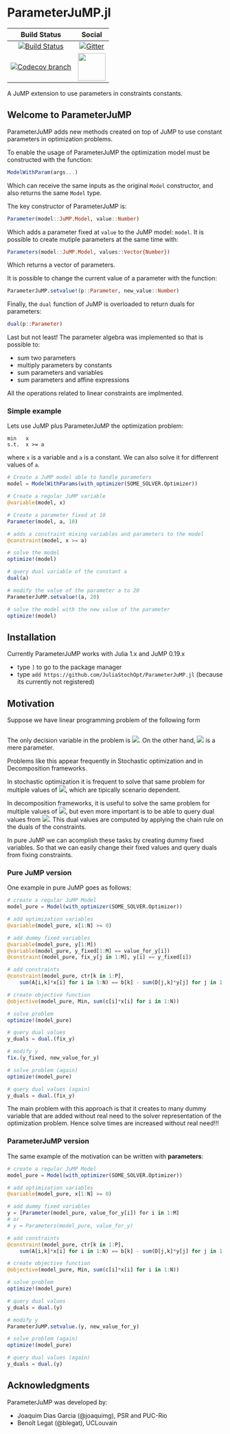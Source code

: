 # ParameterJuMP.jl

| **Build Status** | **Social** |
|:----------------:|:----------:|
| [![Build Status][build-img]][build-url] | [![Gitter][gitter-img]][gitter-url] |
| [![Codecov branch][codecov-img]][codecov-url] | [<img src="https://upload.wikimedia.org/wikipedia/commons/thumb/a/af/Discourse_logo.png/799px-Discourse_logo.png" width="64">][discourse-url] |

A JuMP extension to use parameters in constraints constants.

[build-img]: https://travis-ci.org/JuliaStochOpt/ParameterJuMP.jl.svg?branch=master
[build-url]: https://travis-ci.org/JuliaStochOpt/ParameterJuMP.jl
[codecov-img]: https://codecov.io/gh/JuliaStochOpt/ParameterJuMP.jl/branch/master/graph/badge.svg
[codecov-url]: https://codecov.io/gh/JuliaStochOpt/ParameterJuMP.jl

[gitter-url]: https://gitter.im/JuliaOpt/StochasticDualDynamicProgramming.jl?utm_source=share-link&utm_medium=link&utm_campaign=share-link
[gitter-img]: https://badges.gitter.im/JuliaOpt/StochasticDualDynamicProgramming.jl.svg
[discourse-url]: https://discourse.julialang.org/c/domain/opt

## Welcome to ParameterJuMP

ParameterJuMP adds new methods created on top of JuMP to use constant
parameters in optimization problems.

To enable the usage of ParameterJuMP the optimization model must
be constructed with the function:

```julia
ModelWithParam(args...)
```

Which can receive the same inputs as the original `Model` constructor,
and also returns the same `Model` type.

The key constructor of ParameterJuMP is:

```julia
Parameter(model::JuMP.Model, value::Number)
```

Which adds a parameter fixed at `value` to the JuMP model: `model`.
It is possible to create mutiple parameters at the same time with:

```julia
Parameters(model::JuMP.Model, values::Vector{Number})
```

Which returns a vector of parameters.

It is possible to change the current value of a parameter with the
function:

```julia
ParameterJuMP.setvalue!(p::Parameter, new_value::Number)
```

Finally, the `dual` function of JuMP is overloaded to return duals
for parameters:

```julia
dual(p::Parameter)
```

Last but not least!
The parameter algebra was implemented so that is possible to:

- sum two parameters
- multiply parameters by constants
- sum parameters and variables
- sum parameters and affine expressions

All the operations related to linear constraints are implmented.

### Simple example

Lets use JuMP plus ParameterJuMP the optimization problem:

```
min   x
s.t.  x >= a
```

where `x` is a variable and `a` is a constant.
We can also solve it for diffenrent values of `a`.

```julia
# Create a JuMP model able to handle parameters
model = ModelWithParams(with_optimizer(SOME_SOLVER.Optimizer))

# Create a regular JuMP variable
@variable(model, x)

# Create a parameter fixed at 10
Parameter(model, a, 10)

# adds a constraint mixing variables and parameters to the model
@constraint(model, x >= a)

# solve the model
optimize!(model)

# query dual variable of the constant a
dual(a)

# modify the value of the parameter a to 20 
ParameterJuMP.setvalue!(a, 20)

# solve the model with the new value of the parameter
optimize!(model)
```

## Installation

Currently ParameterJuMP works with Julia 1.x and JuMP 0.19.x

- type `]` to go to the package manager
- type `add https://github.com/JuliaStochOpt/ParameterJuMP.jl` (because its currently not registered)

## Motivation

Suppose we have linear programming problem of the following form

<p align="center">
<img src="https://latex.codecogs.com/gif.latex?\begin{array}{ll}&space;\mbox{minimize}&space;&&space;c^\top&space;x\\&space;\mbox{subject&space;to}&space;&&space;Ax&space;&space;=&space;b&space;-&space;D&space;y&space;\\&space;&&space;x&space;\geq&space;0,&space;\end{array}" title=""/>
</p>

The only decision variable in the problem is <img src="http://latex.codecogs.com/gif.latex?x" border="0"/>.
On the other hand, <img src="http://latex.codecogs.com/gif.latex?y" border="0"/> is a mere parameter.

Problems like this appear frequently in Stochastic optimization and in Decomposition frameworks.

In stochastic optimization it is frequent to solve that same problem for
multiple values of <img src="http://latex.codecogs.com/gif.latex?y" border="0"/>, which are tipically scenario dependent.

In decomposition frameworks, it is useful to solve the same problem
for multiple values of <img src="http://latex.codecogs.com/gif.latex?y" border="0"/>, but even more important is to be able
to query dual values from <img src="http://latex.codecogs.com/gif.latex?y" border="0"/>. This dual values are computed by applying
the chain rule on the duals of the constraints.

In pure JuMP we can acomplish these tasks by creating dummy fixed variables.
So that we can easily change their fixed values and query duals from fixing
constraints.

### Pure JuMP version

One example in pure JuMP goes as follows:

```julia
# create a regular JuMP Model
model_pure = Model(with_optimizer(SOME_SOLVER.Optimizer))

# add optimization variables
@variable(model_pure, x[1:N] >= 0)

# add dummy fixed variables
@variable(model_pure, y[1:M])
@variable(model_pure, y_fixed[1:M] == value_for_y[i])
@constraint(model_pure, fix_y[j in 1:M], y[i] == y_fixed[i])

# add constraints
@constraint(model_pure, ctr[k in 1:P], 
    sum(A[i,k]*x[i] for i in 1:N) == b[k] - sum(D[j,k]*y[j] for j in 1:M))

# create objective function
@objective(model_pure, Min, sum(c[i]*x[i] for i in 1:N))

# solve problem
optimize!(model_pure)

# query dual values
y_duals = dual.(fix_y)

# modify y
fix.(y_fixed, new_value_for_y)

# solve problem (again)
optimize!(model_pure)

# query dual values (again)
y_duals = dual.(fix_y)
```

The main problem with this approach is that it creates to many dummy
variable that are added without real need to the solver representation
of the optimization problem. Hence solve times are increased without
real need!!!

### ParameterJuMP version

The same example of the motivation can be written with **parameters**:

```julia
# create a regular JuMP Model
model_pure = Model(with_optimizer(SOME_SOLVER.Optimizer))

# add optimization variables
@variable(model_pure, x[1:N] >= 0)

# add dummy fixed variables
y = [Parameter(model_pure, value_for_y[i]) for i in 1:M]
# or
# y = Parameters(model_pure, value_for_y)

# add constraints
@constraint(model_pure, ctr[k in 1:P], 
    sum(A[i,k]*x[i] for i in 1:N) == b[k] - sum(D[j,k]*y[j] for j in 1:M))

# create objective function
@objective(model_pure, Min, sum(c[i]*x[i] for i in 1:N))

# solve problem
optimize!(model_pure)

# query dual values
y_duals = dual.(y)

# modify y
ParameterJuMP.setvalue.(y, new_value_for_y)

# solve problem (again)
optimize!(model_pure)

# query dual values (again)
y_duals = dual.(y)
```

## Acknowledgments

ParameterJuMP was developed by:
 - Joaquim Dias Garcia (@joaquimg), PSR and PUC-Rio
 - Benoît Legat (@blegat),  UCLouvain
